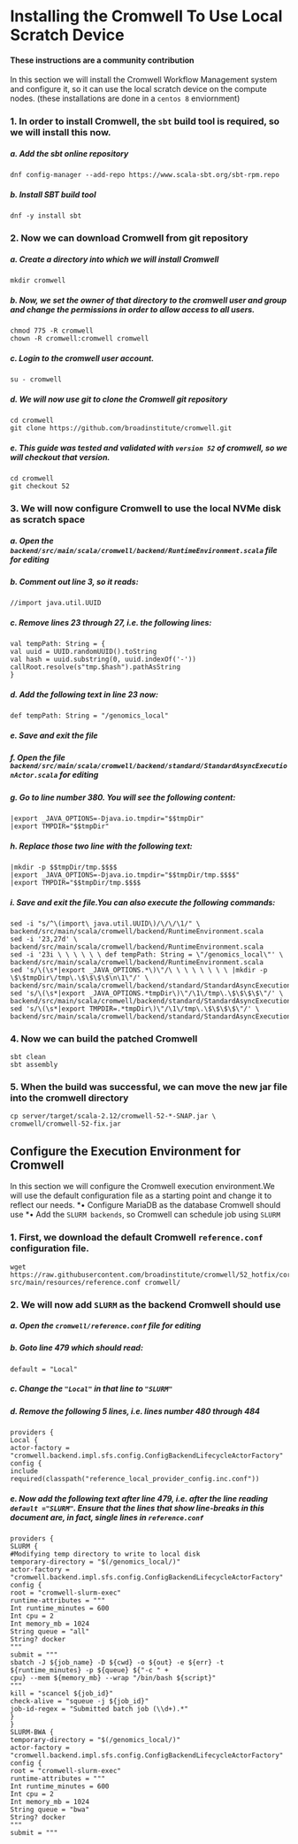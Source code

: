 ####

# Installing the Cromwell To Use Local Scratch Device
#### These instructions are a community contribution

In this section we will install the Cromwell Workflow Management system and configure it, so it can use the local scratch device on the compute nodes.
(these installations are done in a ```centos 8``` enviornment)

### 1. In order to install Cromwell, the `sbt` build tool is required, so we will install this now.

##### a. Add the sbt online repository

```hocon
dnf config-manager --add-repo https://www.scala-sbt.org/sbt-rpm.repo
```

##### b. Install SBT build tool

```hocon
dnf -y install sbt
```

### 2. Now we can download Cromwell from git repository

##### a. Create a directory into which we will install Cromwell

```hocon
mkdir cromwell
```

##### b. Now, we set the owner of that directory to the cromwell user and group and change the permissions in order to allow access to all users.

```hocon
chmod 775 -R cromwell
chown -R cromwell:cromwell cromwell
```

##### c. Login to the cromwell user account.

```hocon
su - cromwell
```

##### d. We will now use git to clone the Cromwell git repository

```hocon
cd cromwell
git clone https://github.com/broadinstitute/cromwell.git
```

##### e. This guide was tested and validated with `version 52` of cromwell, so we will checkout that version.

```hocon
cd cromwell
git checkout 52
```

### 3. We will now configure Cromwell to use the local NVMe disk as scratch space

##### a. Open the `backend/src/main/scala/cromwell/backend/RuntimeEnvironment.scala` file for editing

##### b. Comment out line 3, so it reads:

```hocon
//import java.util.UUID
```

##### c. Remove lines 23 through 27, i.e. the following lines:

```hocon
val tempPath: String = {
val uuid = UUID.randomUUID().toString
val hash = uuid.substring(0, uuid.indexOf('-'))
callRoot.resolve(s"tmp.$hash").pathAsString
}
```

##### d. Add the following text in line 23 now:

```hocon
def tempPath: String = "/genomics_local"
```

##### e. Save and exit the file

##### f. Open the file `backend/src/main/scala/cromwell/backend/standard/StandardAsyncExecutionActor.scala` for editing

##### g. Go to line number 380. You will see the following content:

```hocon
|export _JAVA_OPTIONS=-Djava.io.tmpdir="$$tmpDir"
|export TMPDIR="$$tmpDir"
```


##### h. Replace those two line with the following text:

```hocon
|mkdir -p $$tmpDir/tmp.$$$$
|export _JAVA_OPTIONS=-Djava.io.tmpdir="$$tmpDir/tmp.$$$$"
|export TMPDIR="$$tmpDir/tmp.$$$$
```


##### i. Save and exit the file.You can also execute the following commands:

```hocon
sed -i "s/^\(import\ java.util.UUID\)/\/\/\1/" \
backend/src/main/scala/cromwell/backend/RuntimeEnvironment.scala
sed -i '23,27d' \
backend/src/main/scala/cromwell/backend/RuntimeEnvironment.scala
sed -i '23i \ \ \ \ \ \ def tempPath: String = \"/genomics_local\"' \
backend/src/main/scala/cromwell/backend/RuntimeEnvironment.scala
sed 's/\(\s*|export _JAVA_OPTIONS.*\)\"/\ \ \ \ \ \ \ \ |mkdir -p \$\$tmpDir\/tmp\.\$\$\$\$\n\1\"/' \
backend/src/main/scala/cromwell/backend/standard/StandardAsyncExecutionActor.scala
sed 's/\(\s*|export _JAVA_OPTIONS.*tmpDir\)\"/\1\/tmp\.\$\$\$\$\"/' \
backend/src/main/scala/cromwell/backend/standard/StandardAsyncExecutionActor.scala
sed 's/\(\s*|export TMPDIR=.*tmpDir\)\"/\1\/tmp\.\$\$\$\$\"/' \
backend/src/main/scala/cromwell/backend/standard/StandardAsyncExecutionActor.scala
```

### 4. Now we can build the patched Cromwell

```hocon
sbt clean
sbt assembly
```

### 5. When the build was successful, we can move the new jar file into the cromwell directory

```hocon
cp server/target/scala-2.12/cromwell-52-*-SNAP.jar \
cromwell/cromwell-52-fix.jar
```

## Configure the Execution Environment for Cromwell

In this section we will configure the Cromwell execution environment.We will use the default configuration file as a starting point and change it to reflect our needs.
*• Configure MariaDB as the database Cromwell should use
*• Add the `SLURM backends`, so Cromwell can schedule job using `SLURM`

### 1. First, we download the default Cromwell `reference.conf` configuration file.

```hocon
wget https://raw.githubusercontent.com/broadinstitute/cromwell/52_hotfix/core/\
src/main/resources/reference.conf cromwell/
```

### 2. We will now add `SLURM` as the backend Cromwell should use

##### a. Open the `cromwell/reference.conf` file for editing

##### b. Goto line 479 which should read:

```hocon
default = "Local"
```

##### c. Change the `"Local"` in that line to `"SLURM"`

##### d. Remove the following 5 lines, i.e. lines number 480 through 484

```hocon
providers {
Local {
actor-factory = "cromwell.backend.impl.sfs.config.ConfigBackendLifecycleActorFactory"
config {
include required(classpath("reference_local_provider_config.inc.conf"))
```

##### e. Now add the following text after line 479, i.e. after the line reading `default ="SLURM"`. Ensure that the lines that show line-breaks in this document are, in fact, single lines in `reference.conf`

```hocon
providers {
SLURM {
#Modifying temp directory to write to local disk
temporary-directory = "$(/genomics_local/)"
actor-factory = "cromwell.backend.impl.sfs.config.ConfigBackendLifecycleActorFactory"
config {
root = "cromwell-slurm-exec"
runtime-attributes = """
Int runtime_minutes = 600
Int cpu = 2
Int memory_mb = 1024
String queue = "all"
String? docker
"""
submit = """
sbatch -J ${job_name} -D ${cwd} -o ${out} -e ${err} -t ${runtime_minutes} -p ${queue} ${"-c " +
cpu} --mem ${memory_mb} --wrap "/bin/bash ${script}"
"""
kill = "scancel ${job_id}"
check-alive = "squeue -j ${job_id}"
job-id-regex = "Submitted batch job (\\d+).*"
}
}
SLURM-BWA {
temporary-directory = "$(/genomics_local/)"
actor-factory = "cromwell.backend.impl.sfs.config.ConfigBackendLifecycleActorFactory"
config {
root = "cromwell-slurm-exec"
runtime-attributes = """
Int runtime_minutes = 600
Int cpu = 2
Int memory_mb = 1024
String queue = "bwa"
String? docker
"""
submit = """
```
